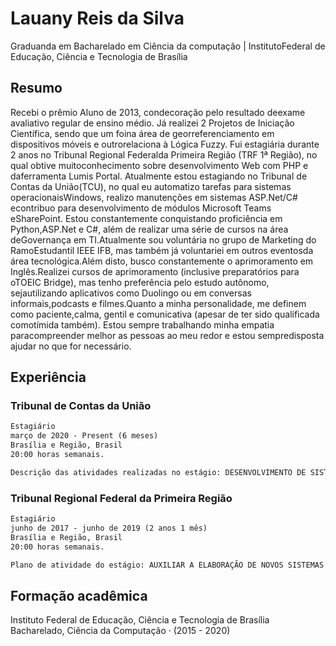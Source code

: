 # Lauany Reis da Silva

Graduanda em Bacharelado em Ciência da computação | InstitutoFederal de Educação, Ciência e Tecnologia de Brasília

## Resumo
Recebi o prêmio Aluno de 2013, condecoração pelo resultado deexame avaliativo regular de ensino médio. Já realizei 2 Projetos de Iniciação Científica, sendo que um foina área de georreferenciamento em dispositivos móveis e outrorelaciona à Lógica Fuzzy. Fui estagiária durante 2 anos no Tribunal Regional Federalda Primeira Região (TRF 1ª Região), no qual obtive muitoconhecimento sobre desenvolvimento Web com PHP e daferramenta Lumis Portal. Atualmente estou estagiando no Tribunal de Contas da União(TCU), no qual eu automatizo tarefas para sistemas operacionaisWindows, realizo manutenções em sistemas ASP.Net/C# econtribuo para desenvolvimento de módulos Microsoft Teams eSharePoint. Estou constantemente conquistando proficiência em Python,ASP.Net e C#, além de realizar uma série de cursos na área deGovernança em TI.Atualmente sou voluntária no grupo de Marketing do RamoEstudantil IEEE IFB, mas também já voluntariei em outros eventosda área tecnológica.Além disto, busco constantemente o aprimoramento em Inglês.Realizei cursos de aprimoramento (inclusive preparatórios para oTOEIC Bridge), mas tenho preferência pelo estudo autônomo, sejautilizando aplicativos como Duolingo ou em conversas informais,podcasts e filmes.Quanto a minha personalidade, me definem como paciente,calma, gentil e comunicativa (apesar de ter sido qualificada comotímida também). Estou sempre trabalhando minha empatia paracompreender melhor as pessoas ao meu redor e estou sempredisposta ajudar no que for necessário.

## Experiência
### Tribunal de Contas da União
```markdown
Estagiário
março de 2020 - Present (6 meses)
Brasília e Região, Brasil
20:00 horas semanais.

Descrição das atividades realizadas no estágio: DESENVOLVIMENTO DE SISTEMAS PARA AUTOMAÇÃO E SUPORTE A ATENDIMENTO DE TI; MONITORAMENTO DOS CHAMADOS DA CENTRAL DE SERVIÇOS PARA ABERTURA AUTOMÁTICA DE CHAMADOS; MONITORAMENTO DA INFRAESTRUTURA DE TI PARA ABERTURA AUTOMÁTICA DE CHAMADOS; ELABORAÇÃO DE WORKFLOW PARA AUTOMATIZAÇÃO DE ATENDIMENTO DE CHAMADOS; ELABORAÇÃO DE CONSULTAS/RELATÓRIOS DE BI USANDO BUSSINESS OBJECT; CONSTRUÇÃO DE RELATÓRIOS COM INDICADORES GERENCIAIS DO ATENDIMENTO; BANCO DE DADOS MS SQLSERVER, C#, ASP.NET, PHP E CSS. COM O ACOMPANHAMENTO DIRETO DO SUPERVISOR TÉCNICO.
```
### Tribunal Regional Federal da Primeira Região
```markdown
Estagiário
junho de 2017 - junho de 2019 (2 anos 1 mês)
Brasília e Região, Brasil
20:00 horas semanais.

Plano de atividade do estágio: AUXILIAR A ELABORAÇÃO DE NOVOS SISTEMAS E PROGRAMAS; AUXILIAR A ELABORAÇÃO E DOCUMENTAÇÃO DE PROGRAMAS; AUXILIAR A INSTALAÇÃO E CONFIGURAÇÃO DE REDES; AUXILIAR A MANUTENÇÃO DE SISTEMAS; AUXILIAR A ORGANIZAÇÃO DE SISTEMAS, PHP, HTML, CSS, JAVASCRIPT, BOOTSTRAP, LUMISPORTAL. 
```

## Formação acadêmica

Instituto Federal de Educação, Ciência e Tecnologia de Brasília
Bacharelado, Ciência da Computação · (2015 - 2020)
